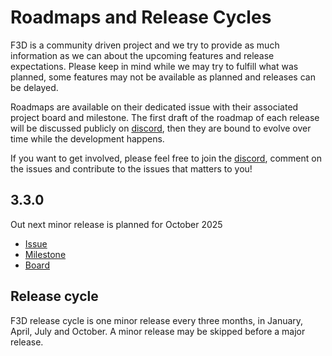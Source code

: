 # Roadmaps and Release Cycles

F3D is a community driven project and we try to provide as much information as we can about the upcoming features
and release expectations. Please keep in mind while we may try to fulfill what was planned, some features may not be available
as planned and releases can be delayed.

Roadmaps are available on their dedicated issue with their associated project board and milestone.
The first draft of the roadmap of each release will be discussed publicly on [discord](https://discord.f3d.app), then they are bound to evolve over time
while the development happens.

If you want to get involved, please feel free to join the [discord](https://discord.f3d.app), comment on the issues and contribute to the issues that matters to you!

## 3.3.0

Out next minor release is planned for October 2025

- [Issue](https://github.com/f3d-app/f3d/issues/2384)
- [Milestone](https://github.com/f3d-app/f3d/milestone/13)
- [Board](https://github.com/orgs/f3d-app/projects/2)

## Release cycle

F3D release cycle is one minor release every three months, in January, April, July and October.
A minor release may be skipped before a major release.
